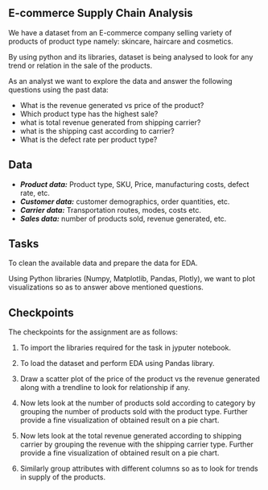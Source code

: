 ## E-commerce Supply Chain Analysis

We have a dataset from an E-commerce company selling variety of products of product type namely: skincare, haircare and cosmetics.

By using python and its libraries, dataset is being analysed to look for any trend or relation in the sale of the products.

As an analyst we want to explore the data and answer the following questions using the past data:

- What is the revenue generated vs price of the product?
- Which product type has the highest sale?  
- what is total revenue generated from shipping carrier?
- what is the shipping cast according to carrier?
- What is the defect rate per product type?

## Data

- ***Product data:*** Product type, SKU, Price, manufacturing costs, defect rate, etc.
- ***Customer data:***  customer demographics, order quantities,  etc.
- ***Carrier data:***  Transportation routes, modes, costs etc.
- ***Sales data:***  number of products sold, revenue generated, etc.

## Tasks

To clean the available data and prepare the data for EDA. 

Using Python libraries (Numpy, Matplotlib, Pandas, Plotly), we want to plot visualizations so as to answer above mentioned questions.

## Checkpoints

The checkpoints for the assignment are as follows:

1. To import the libraries required for the task in jyputer notebook. 

2. To load the dataset and perform EDA using Pandas library.
  
3. Draw a scatter plot of the price of the product vs the revenue generated along with a trendline to look for relationship if any.

4. Now lets look at the number of products sold according to category by grouping the number of products sold with the product type. Further provide a fine visualization of obtained result on a pie chart. 
5. Now lets look at the total revenue generated according to shipping carrier by grouping the revenue with the shipping carrier type. Further provide a fine visualization of obtained result on a pie chart.

6. Similarly group attributes with different columns so as to look for trends in supply of the products.

